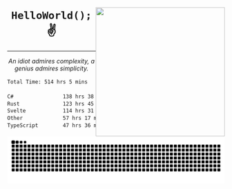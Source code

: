 <div text-align="center">
    <img src="https://i.imgur.com/h1q15Kt.gife" align="right" width="299" height="299">
    <h1 align="center"><code>HelloWorld();</code> ✌️</h1>
    <hr>
    <p align="center"><i>An idiot admires complexity, a genius admires simplicity.</i></p>
</div>

<!--START_SECTION:waka-->

```txt
Total Time: 514 hrs 5 mins

C#                138 hrs 38 mins ██████░░░░░░░░░░░░░░░░░░░   24.26 %
Rust              123 hrs 45 mins █████▒░░░░░░░░░░░░░░░░░░░   21.66 %
Svelte            114 hrs 31 mins █████░░░░░░░░░░░░░░░░░░░░   20.04 %
Other             57 hrs 17 mins  ██▓░░░░░░░░░░░░░░░░░░░░░░   10.03 %
TypeScript        47 hrs 36 mins  ██░░░░░░░░░░░░░░░░░░░░░░░   08.33 %
```

<!--END_SECTION:waka-->

<picture>
  <source media="(prefers-color-scheme: dark)" srcset="https://raw.githubusercontent.com/Somfic/Somfic/main/github-contribution-grid-snake-dark.svg">
  <source media="(prefers-color-scheme: light)" srcset="https://raw.githubusercontent.com/Somfic/Somfic/main/github-contribution-grid-snake.svg">
  <img alt="github contribution grid snake animation" src="https://raw.githubusercontent.com/Somfic/Somfic/main/github-contribution-grid-snake.svg">
</picture>
